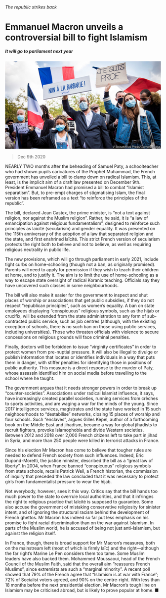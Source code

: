 ###### The republic strikes back

# Emmanuel Macron unveils a controversial bill to fight Islamism 

##### It will go to parliament next year 

![image](images/20201212_EUP501.jpg) 

> Dec 9th 2020 


NEARLY TWO months after the beheading of Samuel Paty, a schoolteacher who had shown pupils caricatures of the Prophet Muhammad, the French government has unveiled a bill to clamp down on radical Islamism. This, at least, is the implicit aim of a draft law presented on December 9th. President Emmanuel Macron had promised a bill to combat “Islamist separatism”. But, to pre-empt charges of stigmatising Islam, the final version has been reframed as a text “to reinforce the principles of the republic”.


The bill, declared Jean Castex, the prime minister, is “not a text against religion, nor against the Muslim religion”. Rather, he said, it is “a law of emancipation against religious fundamentalism”, designed to reinforce such principles as laïcité (secularism) and gender equality. It was presented on the 115th anniversary of the adoption of a law that separated religion and the state, and first enshrined laïcité. This strict French version of secularism protects the right both to believe and not to believe, as well as requiring religious neutrality in public life.



The new provisions, which will go through parliament in early 2021, include tight curbs on home-schooling (though not a ban, as originally promised). Parents will need to apply for permission if they wish to teach their children at home, and to justify it. The aim is to limit the use of home-schooling as a way to escape state oversight of radical Koranic teaching. Officials say they have uncovered such classes in some neighbourhoods.


The bill will also make it easier for the government to inspect and shut places of worship or associations that get public subsidies, if they do not respect “republican principles”, such as women’s equality. A ban on state employees displaying “conspicuous” religious symbols, such as the hijab or crucifix, will be extended from the state administration to any form of sub-contracted public service, such as job centres (although, with the existing exception of schools, there is no such ban on those using public services, including universities). Those who threaten officials with violence to secure concessions on religious grounds will face criminal penalties.


Finally, doctors will be forbidden to issue “virginity certificates” in order to protect women from pre-nuptial pressure. It will also be illegal to divulge or publish information that locates or identifies individuals in a way that puts them in danger, with stiffer penalties for identifying those in positions of public authority. This measure is a direct response to the murder of Paty, whose assassin identified him on social media before travelling to the school where he taught.


The government argues that it needs stronger powers in order to break up “counter-societies”. Associations under radical Islamist influence, it says, have increasingly created parallel societies, running services from crèches to sports activities, and are waging a war for the minds of the young. Since 2017 intelligence services, magistrates and the state have worked in 15 such neighbourhoods to “destabilise” networks, closing 15 places of worship and four schools. Such “enclaves”, argues Gilles Kepel, author of a forthcoming book on the Middle East and jihadism, became a way for global jihadists to recruit fighters, provoke Islamophobia and divide Western societies. Between 2012 and 2018 over 2,000 French citizens left to take part in jihad in Syria, and more than 250 people were killed in terrorist attacks in France.


Since his election Mr Macron has come to believe that tougher rules are needed to defend French society from such influences. Indeed, Eric Dupond-Moretti, the justice minister, described the bill as a “great law of liberty”. In 2004, when France banned “conspicuous” religious symbols from state schools, recalls Patrick Weil, a French historian, the commission of inquiry that preceded the law concluded that it was necessary to protect girls from fundamentalist pressure to wear the hijab.


Not everybody, however, sees it this way. Critics say that the bill hands too much power to the state to overrule local authorities, and that it infringes the right to religious practice that laïcité is supposed to guarantee. Some also accuse the government of mistaking conservative religiosity for sinister intent, and of ignoring the structural racism behind the development of French ghettos. Mr Macron has indeed so far put less emphasis on his promise to fight racial discrimination than on the war against Islamism. In parts of the Muslim world, he is accused of being not just anti-Islamism, but against the religion itself.


In France, though, there is broad support for Mr Macron’s measures, both on the mainstream left (most of which is firmly laïc) and the right—although the far right’s Marine Le Pen considers them too tame. Some Muslim leaders have also backed them. Mohammed Moussaoui, head of the French Council of the Muslim Faith, said that the overall aim “reassures French Muslims”, since extremists are such a “marginal minority”. A recent poll showed that 79% of the French agree that “Islamism is at war with France”; 72% of Socialist voters agreed, and 90% on the centre-right. With less than 18 months before the next presidential election, Mr Macron’s tough line on Islamism may be criticised abroad, but is likely to prove popular at home. ■

